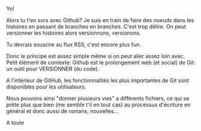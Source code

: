 Yo! 

Alors tu t'en sors avec Github? 
Je suis en train de faire des noeuds dans les histoires en passant de branches en branches. C'est trop délire. 
On peut versionner les histoires alors versionnons, versionons. 

Tu devrais souscire au flux RSS, c'est encore plus fun. 

Donc le principe est assez simple même si on peut aller assez loin avec. 
Petit élément de contexte: Github est le prolongement web (et social) de Git: un outil pour VERSIONNER (du code). 

A l'intérieur de GitHub, les fonctionnalités les plus importantes de Git sont disponibles pour les utilisateurs. 

Nous pouvons ainsi "donner plusieurs vies" a différents fichiers, ce qui se prête plus que bien (me semble t'il en tout cas) au processus d'écriture en général et donc aussi de romans, nouvelles...

A toute
